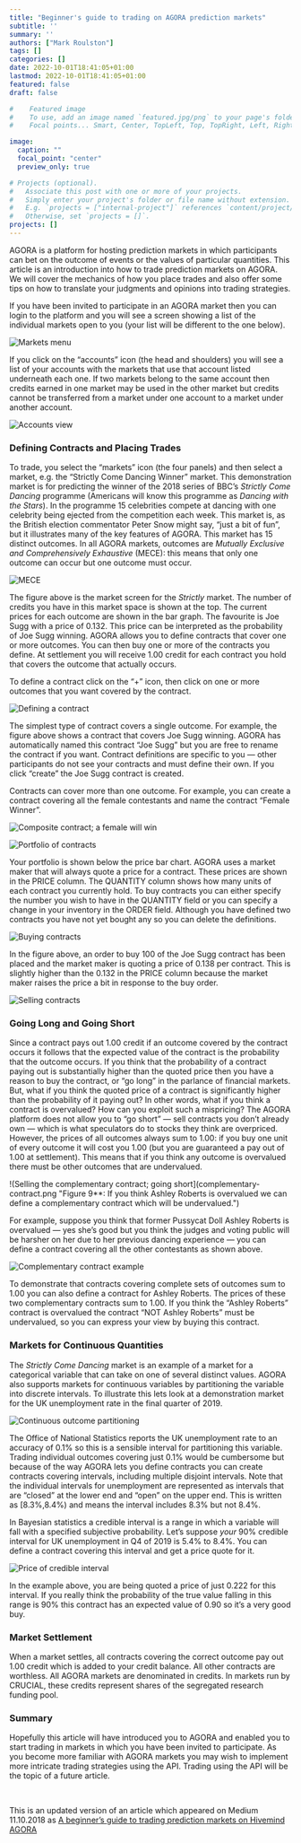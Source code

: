 ```yaml
---
title: "Beginner's guide to trading on AGORA prediction markets"
subtitle: ''
summary: ''
authors: ["Mark Roulston"]
tags: []
categories: []
date: 2022-10-01T18:41:05+01:00
lastmod: 2022-10-01T18:41:05+01:00
featured: false
draft: false

#    Featured image
#    To use, add an image named `featured.jpg/png` to your page's folder.
#    Focal points... Smart, Center, TopLeft, Top, TopRight, Left, Right, BottomLeft, Bottom, BottomRight.

image: 
  caption: ""
  focal_point: "center"
  preview_only: true

# Projects (optional).
#   Associate this post with one or more of your projects.
#   Simply enter your project's folder or file name without extension.
#   E.g. `projects = ["internal-project"]` references `content/project/deep-learning/index.md`.
#   Otherwise, set `projects = []`.
projects: []
---
```

AGORA is a platform for hosting prediction markets in which participants can bet on the outcome of events or the values of particular quantities. This article is an introduction into how to trade prediction markets on AGORA. We will cover the mechanics of how you place trades and also offer some tips on how to translate your judgments and opinions into trading strategies.

If you have been invited to participate in an AGORA market then you can login to the platform and you will see a screen showing a list of the individual markets open to you (your list will be different to the one below).

![Markets menu](markets-menu.png  "**Figure 1**: An example of a list of markets available to one participant on AGORA.")

If you click on the “accounts” icon (the head and shoulders) you will see a list of your accounts with the markets that use that account listed underneath each one. If two markets belong to the same account then credits earned in one market may be used in the other market but credits cannot be transferred from a market under one account to a market under another account.

![Accounts view](accounts.png "**Figure 2**: A list of one participant’s accounts in AGORA. The markets associated with each account are listed under the account name.")

### Defining Contracts and Placing Trades

To trade, you select the “markets” icon (the four panels) and then select a market, 
e.g. the “Strictly Come Dancing Winner” market. This demonstration market is for 
predicting the winner of the 2018 series of BBC’s _Strictly Come Dancing_ programme 
(Americans will know this programme as _Dancing with the Stars_). In the programme 
15 celebrities compete at dancing with one celebrity being ejected from the competition 
each week. This market is, as the British election commentator Peter Snow might say, 
“just a bit of fun”, but it illustrates many of the key features of AGORA. This market 
has 15 distinct outcomes. In all AGORA markets, outcomes are _Mutually Exclusive and 
Comprehensively Exhaustive_ (MECE): this means that only one outcome can occur but 
one outcome must occur.

![MECE](mece.png "**Figure 3**: The market for the winner of the 2018 series of the BBC’s Strictly Come Dancing Programme. (This snapshot was taken in the second week of the competition.)")

The figure above is the market screen for the _Strictly_ market. The number of credits you have in this market space is shown at the top. The current prices for each outcome are shown in the bar graph. The favourite is Joe Sugg with a price of 0.132. This price can be interpreted as the probability of Joe Sugg winning. AGORA allows you to define contracts that cover one or more outcomes. You can then buy one or more of the contracts you define. At settlement you will receive 1.00 credit for each contract you hold that covers the outcome that actually occurs.

To define a contract click on the “+” icon, then click on one or more outcomes that you want covered by the contract.

![Defining a contract](defining-a-contract.png "**Figure 4**: Defining a contract that will pay out 1.00 credit if Joe Sugg wins.")

The simplest type of contract covers a single outcome. For example, the figure above shows a contract that covers Joe Sugg winning. AGORA has automatically named this contract “Joe Sugg” but you are free to rename the contract if you want. Contract definitions are specific to you — other participants do not see your contracts and must define their own. If you click “create” the Joe Sugg contract is created.

Contracts can cover more than one outcome. For example, you can create a contract covering all the female contestants and name the contract “Female Winner”.

![Composite contract; a female will win](composite-contract-female.png "**Figure 5**: Defining a contract that will pay out 1.00 credit a female wins.")

![Portfolio of contracts](portfolio-of-contracts.png "**Figure 6**: Portfolio of defined contracts.")

Your portfolio is shown below the price bar chart. AGORA uses a market maker that will always quote a price for a contract. These prices are shown in the PRICE column. The QUANTITY column shows how many units of each contract you currently hold. To buy contracts you can either specify the number you wish to have in the QUANTITY field or you can specify a change in your inventory in the ORDER field. Although you have defined two contracts you have not yet bought any so you can delete the definitions.

![Buying contracts](buying-contracts.png "**Figure 7**: You can buy contracts by either specifying the quantity you want to have in your inventory or specifying an order (change in inventory).")

In the figure above, an order to buy 100 of the Joe Sugg contract has been placed and the market maker is quoting a price of 0.138 per contract. This is slightly higher than the 0.132 in the PRICE column because the market maker raises the price a bit in response to the buy order.

![Selling contracts](selling-contracts.png "**Figure 8**: You can sell contracts by placing a negative order.") 

### Going Long and Going Short

Since a contract pays out 1.00 credit if an outcome covered by the contract occurs it follows that the expected value of the contract is the probability that the outcome occurs. If you think that the probability of a contract paying out is substantially higher than the quoted price then you have a reason to buy the contract, or “go long” in the parlance of financial markets. But, what if you think the quoted price of a contract is significantly higher than the probability of it paying out? In other words, what if you think a contract is overvalued? How can you exploit such a mispricing? The AGORA platform does not allow you to “go short” — sell contracts you don’t already own — which is what speculators do to stocks they think are overpriced. However, the prices of all outcomes always sum to 1.00: if you buy one unit of every outcome it will cost you 1.00 (but you are guaranteed a pay out of 1.00 at settlement). This means that if you think any outcome is overvalued there must be other outcomes that are undervalued.

!(Selling the complementary contract; going short](complementary-contract.png "Figure 9**: If you think Ashley Roberts is overvalued we can define a complementary contract which will be undervalued.")

For example, suppose you think that former Pussycat Doll Ashley Roberts is overvalued — yes she’s good but you think the judges and voting public will be harsher on her due to her previous dancing experience — you can define a contract covering all the other contestants as shown above.

![Complementary contract example](complementary-contract-example.png "**Figure 10**: The prices of the contracts NOT Ashley Roberts and Ashley Roberts sum to 1.00. If we think Ashley Roberts is overvalued it follows that NOT Ashley Roberts is undervalued and we should buy it.")

To demonstrate that contracts covering complete sets of outcomes sum to 1.00 you can also define a contract for Ashley Roberts. The prices of these two complementary contracts sum to 1.00. If you think the “Ashley Roberts” contract is overvalued the contract “NOT Ashley Roberts” must be undervalued, so you can express your view by buying this contract.

### Markets for Continuous Quantities

The _Strictly Come Dancing_ market is an example of a market for a categorical variable that can take on one of several distinct values. AGORA also supports markets for continuous variables by partitioning the variable into discrete intervals. To illustrate this lets look at a demonstration market for the UK unemployment rate in the final quarter of 2019.

![Continuous outcome partitioning](continuous-outcome-partitioning.png "**Figure 11**: The UK Unemployment rate can be partitioned into intervals of 0.1\%. This interval covers the range 5.4\% to 8.4\%.")

The Office of National Statistics reports the UK unemployment rate to an accuracy of 
0.1\% so this is a sensible interval for partitioning this variable. Trading individual 
outcomes covering just 0.1\% would be cumbersome but because of the way AGORA lets you 
define contracts you can create contracts covering intervals, including multiple 
disjoint intervals. Note that the individual intervals for unemployment are represented 
as intervals that are “closed” at the lower end and “open” on the upper end. This is 
written as [8.3\%,8.4\%) and means the interval includes 8.3\% but not 8.4\%.

In Bayesian statistics a credible interval is a range in which a variable will fall with a specified subjective probability. Let’s suppose _your_ 90\% credible interval for UK unemployment in Q4 of 2019 is 5.4\% to 8.4\%. You can define a contract covering this interval and get a price quote for it.

![Price of credible interval](price-of-interval.png "**Figure 12**: The price of the interval 5.4\% to 8.4\% is 0.222.")

In the example above, you are being quoted a price of just 0.222 for this interval. 
If you really think the probability of the true value falling in this range is 90\% 
this contract has an expected value of 0.90 so it’s a very good buy.

### Market Settlement

When a market settles, all contracts covering the correct outcome pay out 1.00 credit 
which is added to your credit balance. All other contracts are worthless. All AGORA 
markets are denominated in credits. 
In markets run by CRUCIAL, these credits represent shares of the segregated research funding pool. 

### Summary 

Hopefully this article will have introduced you to AGORA and enabled you to start trading in markets in which you have been invited to participate. As you become more familiar with AGORA markets you may wish to implement more intricate trading strategies using the API. Trading using the API will be the topic of a future article.





<br>

This is an updated version of an article which appeared on Medium 11.10.2018 as [A beginner’s guide to trading prediction markets on Hivemind AGORA](https://medium.com/hvmd/a-beginners-guide-to-trading-prediction-markets-on-hivemind-agora-95e0df9c45d7)

<br>
